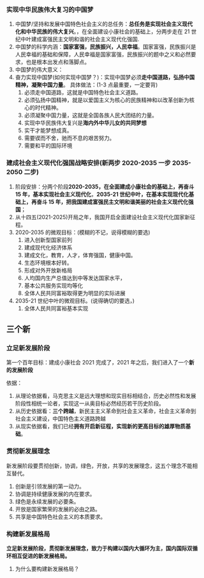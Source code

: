 ### 实现中华民族伟大复习的中国梦

1. 中国梦/坚持和发展中国特色社会主义的总任务：**总任务是实现社会主义现代化和中华民族的伟大复兴**。，在全面建设小康社会的基础上，分两步走在 21 世纪中叶建成富强民主文明和谐的社会主义现代化强国.
2. 中国梦的科学内涵：**国家富强，民族振兴，人民幸福**。国家富强，民族振兴是人民幸福的基础和保障，人民幸福是国家富强，民族振兴的题中之义和必然要求，也是根本出发点和落脚点。
3. 中国梦的伟大意义：
4. 奋力实现中国梦(如何实现中国梦？)：实现中国梦必须**走中国道路，弘扬中国精神，凝聚中国力量**。
   具体做法：(1-3 点最重要，一定要背)
   1. 必须走中国道路，这就是中国特色社会主义道路。
   2. 必须弘扬中国精神，就是以爱国主义为核心的民族精神和以改革创新为核心的时代精神。
   3. 必须凝聚中国力量，这就是全国各族人民大团结的力量。
   4. 实现中华民族伟大复兴是**海内外中华儿女的共同梦想**
   5. 实干才能梦想成真。
   6. 需要锲而不舍，驰而不息的艰苦努力。
   7. 需要和平的国际环境

### 建成社会主义现代化强国战略安排(新两步 2020-2035 一步 2035-2050 二步)

1. 阶段安排：分两个阶段**2020-2035，在全面建成小康社会的基础上，再奋斗 15 年，基本实现社会主义现代化**，**2035-21 世纪中叶，在基本实现现代化基础上，再奋斗 15 年，把我国建成富强民主文明和谐美丽的社会主义现代化强国**；
2. 从十四五(2021-2025)开局之年，我国开启全面建设社会主义现代化国家新征程。
3. 2020-2035 的微观目标：(模糊的不记，说得模糊的要选)
   1. 进入创新型国家前列
   2. 建成现代化经济体系
   3. 建成文化，教育，人才，体育强国，健康中国。
   4. 生态环境根本好转。
   5. 形成对外开放新格局
   6. 人均国内生产总值达到中等发达国家水平，
   7. 基本公共服务实现均等化
   8. 全体人民共同富裕取得更为明显的实际进展
4. 2035-21 世纪中叶的微观目标。(说得确切的要选，)
   1. 全体人民共同富裕基本实现

## 三个新

### 立足新发展阶段

第一个百年目标：建成小康社会 2021 完成了，2021 年之后，我们进入了一个**新的发展阶段**

依据：

1. 从理论依据看，马克思主义是远大理想和现实目标相结合，历史必然性和发展阶段性相统一论者，实现这一从奥目标必然经历若干历史阶段。
2. 从历史依据看：**三个跨越**，新民主主义革命到社会主义革命，社会主义革命到社会主义建设，中国特色主义道路跨越
3. 从现实依据看，我们已经**拥有开启新征程，实现新的更高目标的雄厚物质基础**。

### 贯彻新发展理念

新发展阶段要贯彻创新，协调，绿色，开放，共享的发展理念，这五个理念不能相互替代。

1. 创新是引领发展的第一动力。
2. 协调是持续健康发展的内在要求。
3. 绿色是永续发展的必要条。
4. 开放是国家繁荣的发展的必由之路。
5. 共享是中国特色社会主义的本质要求。

### 构建新发展格局

**立足新发展阶段，贯彻新发展理念，致力于构建以国内大循环为主，国内国际双循环相互促进的新发展格局。**

1. 为什么要构建新发展格局？
